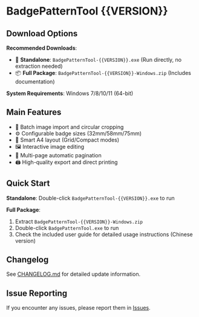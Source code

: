 # BadgePatternTool {{VERSION}}

## Download Options

**Recommended Downloads**:
- 🎯 **Standalone**: `BadgePatternTool-{{VERSION}}.exe` (Run directly, no extraction needed)
- 📦 **Full Package**: `BadgePatternTool-{{VERSION}}-Windows.zip` (Includes documentation)

**System Requirements**: Windows 7/8/10/11 (64-bit)

## Main Features

- 🎨 Batch image import and circular cropping
- ⚙️ Configurable badge sizes (32mm/58mm/75mm)
- 📐 Smart A4 layout (Grid/Compact modes)
- 🖼️ Interactive image editing
- 📄 Multi-page automatic pagination
- 🖨️ High-quality export and direct printing

## Quick Start

**Standalone**: Double-click `BadgePatternTool-{{VERSION}}.exe` to run

**Full Package**:
1. Extract `BadgePatternTool-{{VERSION}}-Windows.zip`
2. Double-click `BadgePatternTool.exe` to run
3. Check the included user guide for detailed usage instructions (Chinese version)

## Changelog

See [CHANGELOG.md](https://github.com/fenglyu1314/BadgePatternTool/blob/main/CHANGELOG.md) for detailed update information.

## Issue Reporting

If you encounter any issues, please report them in [Issues](https://github.com/fenglyu1314/BadgePatternTool/issues).
